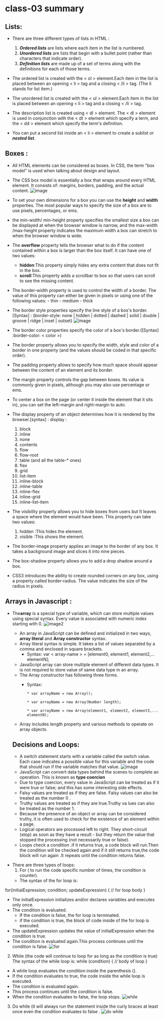 # class-03 summary
## Lists:
* There are three different types of lists in HTML :
  1. ***Ordered lists*** are lists where each item in the list is numbered.
  2. ***Unordered lists*** are lists that begin with a bullet point (rather than characters that indicate order).
  3. ***Definition lists*** are made up of a set of terms along with the definitions for each of those terms.

* The ordered list is created with the < ol > element.Each item in the list is placed
between an opening < li > tag and a closing < /li > tag. (The li stands for list item.)

* The unordered list is created with the < ul > element.Each item in the list is placed
between an opening < li > tag and a closing < /li > tag. 

* The description list is created using < dl > element. The < dl > element is used in conjunction with the < dt > element which specify a term, and the < dd > element which specify the term's definition.

* You can put a second list inside an < li > element to create a sublist or ***nested list***.

## Boxes :
* All HTML elements can be considered as boxes. In CSS, the term "box model" is used when talking about design and layout.

* The CSS box model is essentially a box that wraps around every HTML element. It consists of: margins, borders, padding, and the actual content.
![image](https://miro.medium.com/max/565/1*6DrszcyPybYDGziiS9CWdg.png)

* To set your own dimensions for a box you can use the **height** and **width** properties. The most popular ways to specify the size of a box are to use pixels, percentages, or ems.
* the min-width/ min-height property specifies the smallest size a box can be displayed at when the browser window is narrow, and the max-width /max-height property indicates the maximum width a box can stretch to when the browser window is wide.
* The **overflow** property tells the browser what to do if the content contained within a box is larger than the box itself. It can have one of two values:
     - **hidden**:This property simply hides any extra content that does not fit in the box.
     - **scroll**:This property adds a scrollbar to box so that users can scroll to see the missing content.
* The border-width property is used to control the width of a border. The value of this property can either be given in pixels or using one of the following values:
          - thin
          - medium
          - thick
* The border style properties specify the line style of a box's border.[Syntax] : (border-style: none | hidden | dotted | dashed | solid | double | groove | ridge | inset | outset)
![image](https://www.w3.org/wiki/images/a/af/Cssed_borderstyles.png)
* The border color properties specify the color of a box's border.([Syntax] :border-color: < color >)
* The border property allows you to specify the width, style and color of a border in one property (and the values should be coded in that specific order).
* The padding property allows to specify how much space should appear between the content of an element and its border.
* The margin property controls the gap between boxes. Its value is commonly given in pixels, although you may also use percentage or ems.
* To center a box on the page (or center it inside the element that it sits in), you can set the left-margin and right-margin to auto.
* The display property of an object determines how it is rendered by the browser.[syntax] : display : 
    1. block
    2. inline
    3. none
    4. contents
    5. flow
    6. flow-root
    7. table (and all the table-* ones)
    8. flex
    9. grid
    10. list-item
    11. inline-block
    12. inline-table
    13. inline-flex
    14. inline-grid
    15. inline-list-item

* The visibility property allows you to hide boxes from users but It leaves a space where the element would have been. This property can take two  values:
    1. hidden :This hides the element.
    2. visible :This shows the element.
* The border-image property applies an image to the border of any box. It takes a background image and slices it into nine pieces.
* The box-shadow property allows you to add a drop shadow around a box.
* CSS3 introduces the ability to create rounded corners on any box, using a property called border-radius. The value indicates the size of the radius in pixels.

## Arrays in Javascript :
* The**array** is a special type of variable, which can store multiple values using special syntax. Every value is associated with numeric index starting with 0. 
  ![image2](https://www.tutorialsteacher.com/Content/images/js/js-array.png)
  * An array in JavaScript can be defined and initialized in two ways, **array literal** and **Array constructor** syntax.
  * Array literal syntax is simple. It takes a list of values separated by a comma and enclosed in square brackets.
      - Syntax: var < array-name > = [element0, element1, element2,... elementN];
  * JavaScript array can store multiple element of different data types. It is not required to store value of same data type in an array.
  * The Array constructor has following three forms.
    - Syntax: 

          * var arrayName = new Array();

          * var arrayName = new Array(Number length);

          * var arrayName = new Array(element1, element2, element3,... elementN);

  * Array includes length property and various methods to operate on array objects.

  ## Decisions and Loops:
  * A switch statement starts with a variable called the switch value. Each case indicates a possible value for this variable and the code that should run if the variable matches that value.
  ![image](https://www.tutorialspoint.com/javascript/images/switch_case.jpg)
  * JavaScript can convert data types behind the scenes to complete an operation. This is known as **type coercion**
  * Due to type coercion, every value in JavaScript can be treated as if it were true or false; and this has some interesting side effects.
  * Falsy values are treated as if they are false. Falsy values can also be treated as the number 0 .
  * Truthy values are treated as if they are true.Truthy va lues can also be treated as the number 1.
  * Because the presence of an object or array can be considered truthy, it is often used to check for the existence of an element within a page.
  * Logical operators are processed left to right. They short-circuit (stop) as soon as they have a result - but they return the value that stopped the processing (not necessarily true or false).
  * Loops check a condition .if it returns true, a code block will run.Then the condition will be checked again and if it still returns true,the code block will run again .It repeats until the condition returns false.
- There are three types of loops:
  1. For ( to run the code specific number of times, the condition is counter).
  * The syntax of the for loop is:

for(initialExpression; condition; updateExpression) {
    // for loop body
}


   - The initialExpression initializes and/or declares variables and executes only once.
   - The condition is evaluated.
      + If the condition is false, the for loop is terminated.
      + if the condition is true, the block of code inside of the for loop is executed.
   - The updateExpression updates the value of initialExpression when the condition is true.
   - The condition is evaluated again.This process continues until the condition is false.
  ![for](https://cdn.programiz.com/sites/tutorial2program/files/javascript-for-loop.png)

  2. While (the code will continue to loop for as long as the condition is true)
  The syntax of the while loop is:
while (condition) {
    // body of loop
}


   - A while loop evaluates the condition inside the parenthesis ().
   - If the condition evaluates to true, the code inside the while loop is executed.
   - The condition is evaluated again.
   - This process continues until the condition is false.
   -  When the condition evaluates to false, the loop stops.
  ![while](https://cdn.programiz.com/sites/tutorial2program/files/javascript-while-loop.png)
  3. Do while (it will always run the statement inside the curly braces at least once even the condition evaluates to false .
  ![do while](https://cdn.programiz.com/sites/tutorial2program/files/javascript-do-while-loop.png)
  
